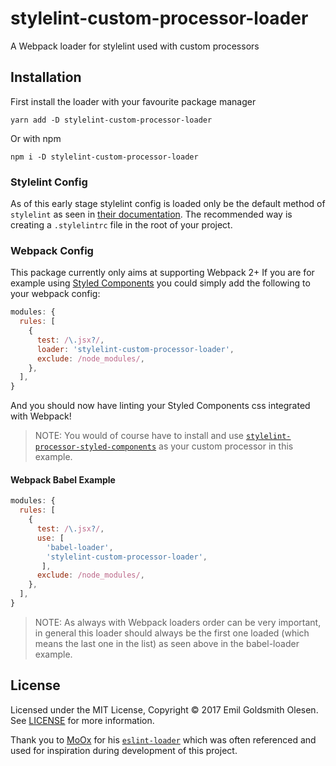 # stylelint-custom-processor-loader

A Webpack loader for stylelint used with custom processors

## Installation

First install the loader with your favourite package manager
```
yarn add -D stylelint-custom-processor-loader
```
Or with npm
```
npm i -D stylelint-custom-processor-loader
```

### Stylelint Config

As of this early stage stylelint config is loaded only be the default method of `stylelint` as seen in [their documentation](https://stylelint.io/user-guide/configuration/#loading-the-configuration-object). The recommended way is creating a `.stylelintrc` file in the root of your project.

### Webpack Config

This package currently only aims at supporting Webpack 2+
If you are for example using [Styled Components](https://www.styled-components.com/) you could simply add the following to your webpack config:
```js
modules: {
  rules: [
    {
      test: /\.jsx?/,
      loader: 'stylelint-custom-processor-loader',
      exclude: /node_modules/,
    },
  ],
}
```
And you should now have linting your Styled Components css integrated with Webpack!
> NOTE: You would of course have to install and use [`stylelint-processor-styled-components`](https://github.com/styled-components/stylelint-processor-styled-components) as your custom processor in this example.

#### Webpack Babel Example

```js
modules: {
  rules: [
    {
      test: /\.jsx?/,
      use: [
        'babel-loader',
        'stylelint-custom-processor-loader',
       ],
      exclude: /node_modules/,
    },
  ],
}
```
> NOTE: As always with Webpack loaders order can be very important, in general this loader should always be the first one loaded (which means the last one in the list) as seen above in the babel-loader example.

## License

Licensed under the MIT License, Copyright © 2017 Emil Goldsmith Olesen. See [LICENSE](./LICENSE) for more information.

Thank you to [MoOx](https://github.com/MoOx) for his [`eslint-loader`](https://github.com/MoOx/eslint-loader) which was often referenced and used for inspiration during development of this project.
